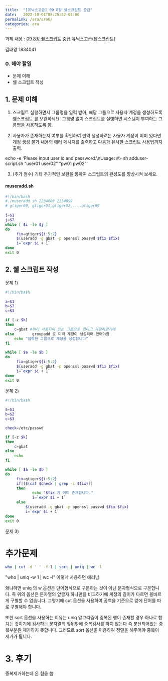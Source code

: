 ```yaml
---
title:  "[유닉스고급] 09 8장 쉘스크립트 중급"
date:   2022-10-01T08:25:52-05:00
permalink: /ara/ara6/
categories: ara
---
```


과제 내용 : [09 8장 쉘스크립트 중급](http://ara.bc.ac.kr/entry/09-8%EC%9E%A5-%EC%89%98%EC%8A%A4%ED%81%AC%EB%A6%BD%ED%8A%B8-%EC%A4%91%EA%B8%89?category=28)
유닉스고급(쉘스크립트)

김태양
1834041

### 0. 해야 할일

- 문제 이해
- 쉘 스크립트 작성

## 1. 문제 이해

1) 스크립트 실행하면서 그룹명을 입력 받아, 해당 그룹으로 사용자 계정을 생성하도록 쉘스크립트 를 보완하세요. 그룹명 없이 스크립트를 실행하면 시스템이 부여하는 그룹명을 사용하도록 함.

2) 사용자가 존재하는지 여부를 확인하여 만약 생성하려는 사용자 계정이 이미 있다면 계정 생성 불가 내용의 에러 메시지를 출력하고 다음과 유사한 스크립트 사용법까지 출력.

echo -e ‘Please input user id and password.\nUsage: #> sh adduser-script.sh “user01 user02” “pw01 pw02”’

3) (추가 점수) 기타 추가적인 보완을 통하여 스크립트의 완성도를 향상시켜 보세요.

#### museradd.sh 
```bash
#!/bin/bash 
#./museradd.sh 2234000 2234099 
# gtiger00, gtiger01,gtiger02,....gtiger99 
 
i=$1 
j=$2 
while [ $i -le $j ] 
do 
     fix=gtiger${i:5:2} 
     $(useradd -g gbat -p openssl passwd $fix $fix) 
     i=`expr $i + 1` 
done 
exit 0
```
## 2. 쉘 스크립트 작성

문제 1)
```bash
#!/bin/bash 
 
a=$1 
b=$2 
c=$3

if [-z $k]
then 
	c=gbat #미리 사용되어 있는 그룹으로 한다고 가정하였기에
else		groupadd 로 미리 계정이 생성되어 있어야함
	echo "입력한 그룹으로 계정을 생성합니다"	
fi

while [ $a -le $b ] 
do 
     fix=gtiger${i:5:2} 
     $(useradd -g gbat -p openssl passwd $fix $fix) 
     i=`expr $i + 1` 
done 
exit 0
```

문제 2)
```bash
#!/bin/bash 
 
a=$1 
b=$2 
c=$3

check=/etc/passwd

if [-z $k]
then 
	c=gbat 
else		
	echo 
fi

while [ $a -le $b ] 
do 
     fix=gtiger${i:5:2} 
	 if[[$(cat $check | grep -i $fix)]]
	 then
	 		echo "$fix 가 이미 존재합니다."
			i=`expr $i + 1` 
	 else
		 $(useradd -g gbat -p openssl passwd $fix $fix) 
		 i=`expr $i + 1` 
done 
exit 0
```





문제 3)

# 추가문제
```bash
who | cut -d ' ' -f 1 | sort | uniq | wc -l
```
"who |  uniq  -w  1 | wc -l"
이렇게 사용하면 에러남

왜냐하면 uniq 의 w 옵션은 단어형식으로 구분하는 것이 아닌 문자형식으로 구분합니다.
즉 위의 옵션은 문자열의 앞글자 하나만을 비교하기에 계정의 길이가 다르면 올바르게 구별할 수 없습니다.
그렇기에 cut 옵션을 사용하여 공백을 기준으로 앞에 단어를 따로 구별해야 합니다.

또한 sort 옵션을 사용하는 이유는 uniq 알고리즘이 중복된 행이 존재할 경우 하나로 합치는 것이기에
검사하는 문자열의 앞뒤밖에 중복검사를 하지 않는다 즉 분산되어있는 중복부분은 제거하지 못합니다.
그러므로 sort 옵션을 이용하여 정렬을 해주어야 중복이 제가가 됩니다.



# 3. 후기

중복제거하는데 온 힘을 씀
